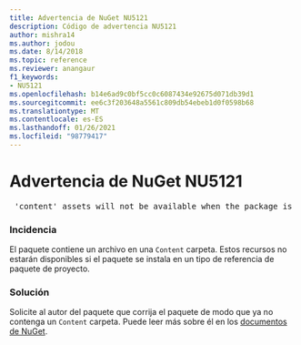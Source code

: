 ```yaml
---
title: Advertencia de NuGet NU5121
description: Código de advertencia NU5121
author: mishra14
ms.author: jodou
ms.date: 8/14/2018
ms.topic: reference
ms.reviewer: anangaur
f1_keywords:
- NU5121
ms.openlocfilehash: b14e6ad9c0bf5cc0c6087434e92675d071db39d1
ms.sourcegitcommit: ee6c3f203648a5561c809db54ebeb1d0f0598b68
ms.translationtype: MT
ms.contentlocale: es-ES
ms.lasthandoff: 01/26/2021
ms.locfileid: "98779417"
---
```

# <a name="nuget-warning-nu5121"></a>Advertencia de NuGet NU5121
<pre> 'content' assets will not be available when the package is installed after the migration.</pre>

### <a name="issue"></a>Incidencia

El paquete contiene un archivo en una `Content` carpeta. Estos recursos no estarán disponibles si el paquete se instala en un tipo de referencia de paquete de proyecto.


### <a name="solution"></a>Solución

Solicite al autor del paquete que corrija el paquete de modo que ya no contenga un `Content` carpeta. Puede leer más sobre él en los [documentos de NuGet](../../consume-packages/migrate-packages-config-to-package-reference.md).
